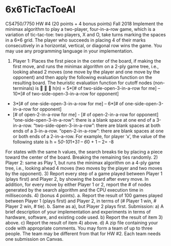 # 6x6TicTacToeAI
CS4750/7750 HW #4 (20 points + 4 bonus points)
Fall 2018
Implement the minimax algorithm to play a two-player, four-in-a-row game, which is a variation of tic-tac-toe: two players, X and O, take turns marking the spaces in a 6×6 grid. The player who succeeds in placing 4 of their marks consecutively in a horizontal, vertical, or diagonal row wins the game.
You may use any programming language in your implementation.
1) Player 1: Places the first piece in the center of the board, if making the first move, and runs the minimax algorithm on a 2-ply game tree, i.e., looking ahead 2 moves (one move by the player and one move by the opponent) and then apply the following evaluation function on the resulting board. The heuristic evaluation function for cutoff nodes (non-terminals) is
  
h(n) = 5*[# of two-side-open-3-in-a-row for me]
– 10*[# of two-side-open-3-in-a-row for opponent]
+ 3*[# of one-side-open-3-in-a-row for me]
– 6*[# of one-side-open-3-in-a-row for opponent]
+ [# of open-2-in-a-row for me] - [# of open-2-in-a-row for opponent]
“one-side-open-3-in-a-row”: there is a blank space at one end of a 3-in-a-row. “two-side-open-3-in-a-row”: there are blank spaces at both ends of a 3-in-a-row. “open-2-in-a-row”: there are blank spaces at one or both ends of a 2-in-a-row.
For example, for player ‘x’, the value of the following state is
h = 5*0-10*1+3*1 – 6*0 + 1 – 2= -8

For states with the same h values, the search breaks tie by placing a piece toward the center of the board. Breaking the remaining ties randomly.
2) Player 2: same as Play 1, but runs the minimax algorithm on a 4-ply game tree, i.e., looking ahead 4 moves (two moves by the player and two moves by the opponent).
3) Report every step of a game played between Player 1 (plays first) and Player 2, by showing the board after every move. In addition, for every move by either Player 1 or 2, report the # of nodes generated by the search algorithm and the CPU execution time in milliseconds.
4) (bonus 4 points).
a. Report the result of 100 games played between Player 1 (plays first) and
Player 2, in terms of (# Player 1 win, # Player 2 win, # tie).
b. Same as a), but Player 2 plays first.
Submission:
a) A brief description of your implementation and experiments in terms of hardware,
software, and existing code used.
b) Report the result of item 3) above.
c) Report the result of item 4) above.
d) A zip file containing your code with appropriate comments.
You may form a team of up to three people. The team may be different from that for HW #2. Each team needs one submission on Canvas.

